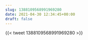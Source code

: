 ```yaml
---
slug: 1388109568991969280
date: 2021-04-30 12:34:45+00:00
draft: false
---
```


{{< tweet 1388109568991969280 >}}
